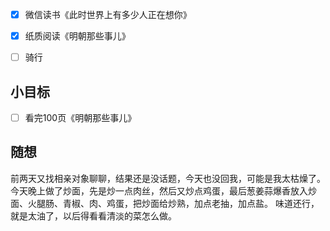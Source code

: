 - [x] 微信读书《此时世界上有多少人正在想你》
- [x] 纸质阅读《明朝那些事儿》
- [ ] 骑行


## 小目标
- [ ] 看完100页《明朝那些事儿》

## 随想
前两天又找相亲对象聊聊，结果还是没话题，今天也没回我，可能是我太枯燥了。
今天晚上做了炒面，先是炒一点肉丝，然后又炒点鸡蛋，最后葱姜蒜爆香放入炒面、火腿肠、青椒、肉、鸡蛋，把炒面给炒熟，加点老抽，加点盐。
味道还行，就是太油了，以后得看看清淡的菜怎么做。